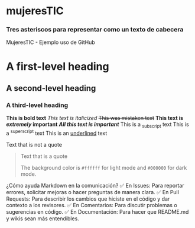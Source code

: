 # mujeresTIC
### Tres asteriscos para representar como un texto de cabecera
MujeresTIC - Ejemplo uso de GitHub
# A first-level heading
## A second-level heading
### A third-level heading

**This is bold text**
_This text is italicized_
~~This was mistaken text~~
**This text is _extremely_ important**
***All this text is important***
This is a <sub>subscript</sub> text
This is a <sup>superscript</sup> text
This is an <ins>underlined</ins> text

Text that is not a quote
> Text that is a quote
>
> The background color is `#ffffff` for light mode and `#000000` for dark mode.

¿Cómo ayuda Markdown en la comunicación?
✅ En Issues: Para reportar errores, solicitar mejoras o hacer preguntas de manera clara.
✅ En Pull Requests: Para describir los cambios que hiciste en el código y dar contexto a los revisores.
✅ En Comentarios: Para discutir problemas o sugerencias en código.
✅ En Documentación: Para hacer que README.md y wikis sean más entendibles.

